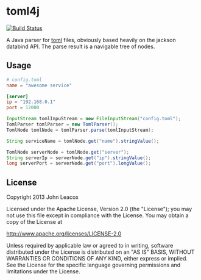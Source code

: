 # toml4j

[![Build Status](https://travis-ci.org/johnlcox/toml4j.png)](https://travis-ci.org/johnlcox/toml4j)

A Java parser for [toml](https://github.com/mojombo/toml) files, obviously based heavily on the jackson databind API.  The parse result is a navigable tree of nodes.

## Usage

```toml
# config.toml
name = "awesome service"

[server]
ip = "192.168.0.1"
port = 12000
```

```java
InputStream tomlInpuStream = new FileInputStream("config.toml");
TomlParser tomlParser = new TomlParser();
TomlNode tomlNode = tomlParser.parse(tomlInputStream);

String serviceName = tomlNode.get("name").stringValue();

TomlNode serverNode = tomlNode.get("server");
String serverIp = serverNode.get("ip").stringValue();
long serverPort = serverNode.get("port").longValue();
```

## License

Copyright 2013 John Leacox

Licensed under the Apache License, Version 2.0 (the "License");
you may not use this file except in compliance with the License.
You may obtain a copy of the License at

  http://www.apache.org/licenses/LICENSE-2.0

Unless required by applicable law or agreed to in writing, software
distributed under the License is distributed on an "AS IS" BASIS,
WITHOUT WARRANTIES OR CONDITIONS OF ANY KIND, either express or implied.
See the License for the specific language governing permissions and
limitations under the License.
